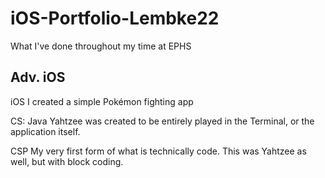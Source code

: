 # iOS-Portfolio-Lembke22
What I've done throughout my time at EPHS

Adv. iOS
-

iOS
I created a simple Pokémon fighting app

CS: Java
Yahtzee was created to be entirely played in the Terminal, or the application itself.

CSP
My very first form of what is technically code. This was Yahtzee as well, but with block coding.
